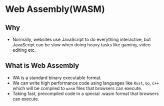 # Web Assembly(WASM)

## Why

- Normally, websites use JavaScript to do everything interactive, but JavaScript can be slow when doing heavy tasks like gaming, video editing etc.

## What is Web Assembly

- WA is a standard binary executable format.
- We can write high performance code using languages like `Rust`, `Go`, `C++` which will be compiled to `wasm` files that browsers can execute.
- Taking fast, precompiled code in a special .wasm format that browsers can execute.
